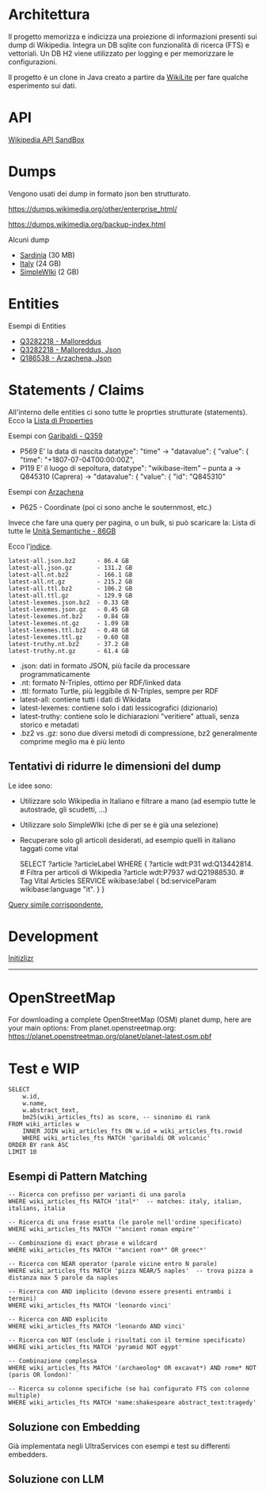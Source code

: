 

# Architettura

Il progetto memorizza e indicizza una proiezione di informazioni presenti sui dump di Wikipedia.
Integra un DB sqlite con funzionalità di ricerca (FTS) e vettoriali.
Un DB H2 viene utilizzato per logging e per memorizzare le configurazioni.

Il progetto è un clone in Java creato a partire da [WikiLite](https://github.com/eja/wikilite) 
per fare qualche esperimento sui dati.


# API

[Wikipedia API SandBox](https://en.wikipedia.org/wiki/Special:ApiSandbox)


# Dumps

Vengono usati dei dump in formato json ben strutturato.

https://dumps.wikimedia.org/other/enterprise_html/

https://dumps.wikimedia.org/backup-index.html

Alcuni dump
* [Sardinia](https://dumps.wikimedia.org/other/enterprise_html/runs/20241201/scwiki-NS0-20241201-ENTERPRISE-HTML.json.tar.gz) (30 MB)
* [Italy](https://dumps.wikimedia.org/other/enterprise_html/runs/20241201/itwiki-NS0-20241201-ENTERPRISE-HTML.json.tar.gz) (24 GB)
* [SimpleWIki](https://dumps.wikimedia.org/other/enterprise_html/runs/20241201/simplewiki-NS0-20241201-ENTERPRISE-HTML.json.tar.gz) (2 GB)

# Entities

Esempi di Entities
* [Q3282218 - Malloreddus](https://www.wikidata.org/wiki/Q3282218)
* [Q3282218 - Malloreddus, Json](https://www.wikidata.org/w/api.php?action=wbgetentities&ids=Q3282218&format=json)
* [Q186538 - Arzachena, Json](https://www.wikidata.org/w/api.php?action=wbgetentities&ids=Q186538&format=json)

# Statements / Claims

All'interno delle entities ci sono tutte le proprties strutturate (statements).
Ecco la [Lista di Properties](https://www.wikidata.org/wiki/Wikidata:List_of_properties)

Esempi con [Garibaldi - Q359](https://www.wikidata.org/w/api.php?action=wbgetentities&ids=Q539&format=json)
* P569 E’ la data di nascita datatype": "time" → "datavalue": { "value": { "time": "+1807-07-04T00:00:00Z",
* P119 E’ il luogo di sepoltura, datatype": "wikibase-item" – punta a → Q845310 (Caprera) → "datavalue": { "value": { "id": "Q845310"

Esempi con [Arzachena](https://www.wikidata.org/w/api.php?action=wbgetentities&ids=Q186538&format=json)
* P625 - Coordinate (poi ci sono anche le souternmost, etc.)


Invece che fare una query per pagina, o un bulk, si può scaricare la:
Lista di tutte le [Unità Semantiche - 86GB](https://dumps.wikimedia.org/wikidatawiki/entities/latest-all.json.bz2)

Ecco l'[indice](https://dumps.wikimedia.org/wikidatawiki/entities/).

    latest-all.json.bz2      - 86.4 GB
    latest-all.json.gz       - 131.2 GB
    latest-all.nt.bz2        - 166.1 GB
    latest-all.nt.gz         - 215.2 GB
    latest-all.ttl.bz2       - 106.2 GB
    latest-all.ttl.gz        - 129.9 GB
    latest-lexemes.json.bz2  - 0.33 GB
    latest-lexemes.json.gz   - 0.45 GB
    latest-lexemes.nt.bz2    - 0.84 GB
    latest-lexemes.nt.gz     - 1.09 GB
    latest-lexemes.ttl.bz2   - 0.48 GB
    latest-lexemes.ttl.gz    - 0.60 GB
    latest-truthy.nt.bz2     - 37.2 GB
    latest-truthy.nt.gz      - 61.4 GB

* .json: dati in formato JSON, più facile da processare programmaticamente
* .nt: formato N-Triples, ottimo per RDF/linked data
* .ttl: formato Turtle, più leggibile di N-Triples, sempre per RDF
* latest-all: contiene tutti i dati di Wikidata
* latest-lexemes: contiene solo i dati lessicografici (dizionario)
* latest-truthy: contiene solo le dichiarazioni "veritiere" attuali, senza storico e metadati
* .bz2 vs .gz: sono due diversi metodi di compressione, bz2 generalmente comprime meglio ma è più lento


## Tentativi di ridurre le dimensioni del dump

Le idee sono:
* Utilizzare solo Wikipedia in Italiano e filtrare a mano (ad esempio tutte le autostrade, gli scudetti, ...)
* Utilizzare solo SimpleWIki (che di per se è già una selezione)
* Recuperare solo gli articoli desiderati, ad esempio quelli in italiano taggati come vital


    SELECT ?article ?articleLabel WHERE {
    ?article wdt:P31 wd:Q13442814. # Filtra per articoli di Wikipedia
    ?article wdt:P7937 wd:Q21988530. # Tag Vital Articles
    SERVICE wikibase:label { bd:serviceParam wikibase:language "it". }
    }


[Query simile corrispondente.](https://query.wikidata.org/#SELECT%20%3Farticle%20%3FarticleLabel%20WHERE%20%7B%0A%20%20%3Farticle%20wdt%3AP31%20wd%3AQ13442814.%20%23%20Filtra%20per%20articoli%20di%20Wikipedia%0A%20%20%3Farticle%20wdt%3AP7937%20wd%3AQ21988530.%20%23%20Tag%20Vital%20Articles%0A%20%20SERVICE%20wikibase%3Alabel%20%7B%20bd%3AserviceParam%20wikibase%3Alanguage%20%22en%22.%20%7D%0A%7D)


# Development

[Initizlizr](https://start.spring.io/#!type=maven-project&language=java&platformVersion=3.4.1&packaging=jar&jvmVersion=17&groupId=tk.artsakenos&artifactId=vault&name=Vault&description=A%20Vault%20with%20Knowledge&packageName=tk.artsakenos.vault&dependencies=web,lombok,devtools,thymeleaf,data-jpa,h2,spring-ai-ollama)

-------------------------------------


# OpenStreetMap

For downloading a complete OpenStreetMap (OSM) planet dump, here are your main options:
From planet.openstreetmap.org:
https://planet.openstreetmap.org/planet/planet-latest.osm.pbf


# Test e WIP

    SELECT
        w.id,
        w.name,
        w.abstract_text,
        bm25(wiki_articles_fts) as score, -- sinonimo di rank
    FROM wiki_articles w
        INNER JOIN wiki_articles_fts ON w.id = wiki_articles_fts.rowid
        WHERE wiki_articles_fts MATCH 'garibaldi OR volcanic'
    ORDER BY rank ASC
    LIMIT 10

## Esempi di Pattern Matching

    -- Ricerca con prefisso per varianti di una parola
    WHERE wiki_articles_fts MATCH 'ital*'  -- matches: italy, italian, italians, italia
    
    -- Ricerca di una frase esatta (le parole nell'ordine specificato)
    WHERE wiki_articles_fts MATCH '"ancient roman empire"'
    
    -- Combinazione di exact phrase e wildcard
    WHERE wiki_articles_fts MATCH '"ancient rom*" OR greec*'
    
    -- Ricerca con NEAR operator (parole vicine entro N parole)
    WHERE wiki_articles_fts MATCH 'pizza NEAR/5 naples'  -- trova pizza a distanza max 5 parole da naples
    
    -- Ricerca con AND implicito (devono essere presenti entrambi i termini)
    WHERE wiki_articles_fts MATCH 'leonardo vinci'
    
    -- Ricerca con AND esplicito
    WHERE wiki_articles_fts MATCH 'leonardo AND vinci'
    
    -- Ricerca con NOT (esclude i risultati con il termine specificato)
    WHERE wiki_articles_fts MATCH 'pyramid NOT egypt'
    
    -- Combinazione complessa
    WHERE wiki_articles_fts MATCH '(archaeolog* OR excavat*) AND rome* NOT (paris OR london)'
    
    -- Ricerca su colonne specifiche (se hai configurato FTS con colonne multiple)
    WHERE wiki_articles_fts MATCH 'name:shakespeare abstract_text:tragedy'

## Soluzione con Embedding

Già implementata negli UltraServices con esempi e test su differenti embedders.

## Soluzione con LLM


